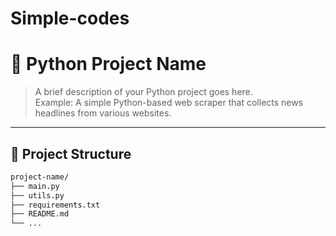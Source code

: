# Simple-codes
# 🐍 Python Project Name

> A brief description of your Python project goes here.  
> Example: A simple Python-based web scraper that collects news headlines from various websites.

---

## 📁 Project Structure

```bash
project-name/
├── main.py
├── utils.py
├── requirements.txt
├── README.md
└── ...
